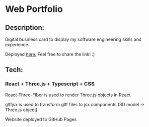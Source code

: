 # Web Portfolio

## Description:

Digital business card to display my software engineering skills and experience.

Deployed [here.](https://maunutatu.github.io/web-portfolio/) Feel free to share the link! :)

## Tech:

### React + Three.js + Typescript + CSS

React-Three-Fiber is used to render Three.js objects in React

gltfjsx is used to transform gltf files to jsx components (3D model &rarr; Three.js object)

Website deployed to GitHub Pages